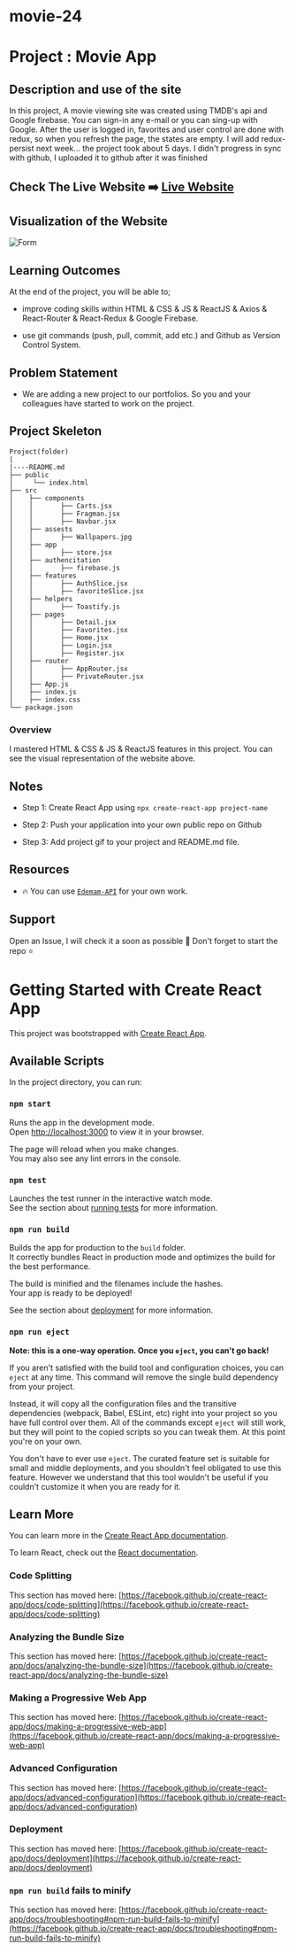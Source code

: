 # movie-24
# Project : Movie App

## Description and use of the site

In this project, A movie viewing site was created using TMDB's api and Google firebase. You can sign-in any e-mail or you can sing-up with Google. 
After the user is logged in, favorites and user control are done with redux, so when you refresh the page, the states are empty. 
I will add redux-persist next week... the project took about 5 days. I didn't progress in sync with github, I uploaded it to github after it was finished
## Check The Live Website ➡️ [Live Website](https://movie-24.netlify.app/)

## Visualization of the Website

![Form](./movie-app.gif)




## Learning Outcomes

At the end of the project, you will be able to;

- improve coding skills within HTML & CSS & JS & ReactJS & Axios & React-Router & React-Redux & Google Firebase.

- use git commands (push, pull, commit, add etc.) and Github as Version Control System.

## Problem Statement

- We are adding a new project to our portfolios. So you and your colleagues have started to work on the project.

## Project Skeleton

```
Project(folder)
|
|----README.md
├── public
│     └── index.html
├── src
│    ├── components
│    │       ├── Carts.jsx
│    │       ├── Fragman.jsx
│    │       ├── Navbar.jsx
│    ├── assests
│    │       ├── Wallpapers.jpg
│    ├── app
│    │       ├── store.jsx
│    ├── authencitation
│    │       ├── firebase.js
│    ├── features
│    │       ├── AuthSlice.jsx
│    │       ├── favoriteSlice.jsx
│    ├── helpers
│    │       ├── Toastify.js
│    ├── pages
│    │       ├── Detail.jsx
│    │       ├── Favorites.jsx
│    │       ├── Home.jsx
│    │       ├── Login.jsx
│    │       ├── Register.jsx
│    ├── router
│    │       ├── AppRouter.jsx
│    │       ├── PrivateRouter.jsx
│    ├── App.js
│    ├── index.js
│    ├── index.css
└── package.json
```

### Overview

I mastered HTML & CSS & JS & ReactJS features in this project.
You can see the visual representation of the website above.

## Notes

- Step 1: Create React App using `npx create-react-app project-name`

- Step 2: Push your application into your own public repo on Github

- Step 3: Add project gif to your project and README.md file.

## Resources

- 🔥 You can use [`Edemam-API`](https://edemam.com/) for your own work.

## Support
Open an Issue, I will check it a soon as possible 👀
Don't forget to start the repo ⭐
# Getting Started with Create React App

This project was bootstrapped with [Create React App](https://github.com/facebook/create-react-app).

## Available Scripts

In the project directory, you can run:

### `npm start`

Runs the app in the development mode.\
Open [http://localhost:3000](http://localhost:3000) to view it in your browser.

The page will reload when you make changes.\
You may also see any lint errors in the console.

### `npm test`

Launches the test runner in the interactive watch mode.\
See the section about [running tests](https://facebook.github.io/create-react-app/docs/running-tests) for more information.

### `npm run build`

Builds the app for production to the `build` folder.\
It correctly bundles React in production mode and optimizes the build for the best performance.

The build is minified and the filenames include the hashes.\
Your app is ready to be deployed!

See the section about [deployment](https://facebook.github.io/create-react-app/docs/deployment) for more information.

### `npm run eject`

**Note: this is a one-way operation. Once you `eject`, you can't go back!**

If you aren't satisfied with the build tool and configuration choices, you can `eject` at any time. This command will remove the single build dependency from your project.

Instead, it will copy all the configuration files and the transitive dependencies (webpack, Babel, ESLint, etc) right into your project so you have full control over them. All of the commands except `eject` will still work, but they will point to the copied scripts so you can tweak them. At this point you're on your own.

You don't have to ever use `eject`. The curated feature set is suitable for small and middle deployments, and you shouldn't feel obligated to use this feature. However we understand that this tool wouldn't be useful if you couldn't customize it when you are ready for it.

## Learn More

You can learn more in the [Create React App documentation](https://facebook.github.io/create-react-app/docs/getting-started).

To learn React, check out the [React documentation](https://reactjs.org/).

### Code Splitting

This section has moved here: [https://facebook.github.io/create-react-app/docs/code-splitting](https://facebook.github.io/create-react-app/docs/code-splitting)

### Analyzing the Bundle Size

This section has moved here: [https://facebook.github.io/create-react-app/docs/analyzing-the-bundle-size](https://facebook.github.io/create-react-app/docs/analyzing-the-bundle-size)

### Making a Progressive Web App

This section has moved here: [https://facebook.github.io/create-react-app/docs/making-a-progressive-web-app](https://facebook.github.io/create-react-app/docs/making-a-progressive-web-app)

### Advanced Configuration

This section has moved here: [https://facebook.github.io/create-react-app/docs/advanced-configuration](https://facebook.github.io/create-react-app/docs/advanced-configuration)

### Deployment

This section has moved here: [https://facebook.github.io/create-react-app/docs/deployment](https://facebook.github.io/create-react-app/docs/deployment)

### `npm run build` fails to minify

This section has moved here: [https://facebook.github.io/create-react-app/docs/troubleshooting#npm-run-build-fails-to-minify](https://facebook.github.io/create-react-app/docs/troubleshooting#npm-run-build-fails-to-minify)
